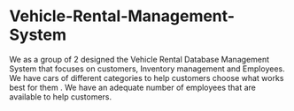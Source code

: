 # Vehicle-Rental-Management-System
We as a group of 2 designed the Vehicle Rental Database Management System that focuses on customers, Inventory management and Employees. We have cars of different categories to help customers choose what works best for them . We have an adequate number of employees that are available to help customers.
